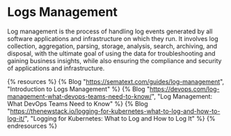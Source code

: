 # Logs Management

Log management is the process of handling log events generated by all software applications and infrastructure on which they run. It involves log collection, aggregation, parsing, storage, analysis, search, archiving, and disposal, with the ultimate goal of using the data for troubleshooting and gaining business insights, while also ensuring the compliance and security of applications and infrastructure.

{% resources %}
  {% Blog "https://sematext.com/guides/log-management", "Introduction to Logs Management" %}
  {% Blog "https://devops.com/log-management-what-devops-teams-need-to-know/", "Log Management: What DevOps Teams Need to Know" %}
  {% Blog "https://thenewstack.io/logging-for-kubernetes-what-to-log-and-how-to-log-it/", "Logging for Kubernetes: What to Log and How to Log It" %}
{% endresources %}
